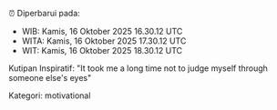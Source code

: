 ⏰ Diperbarui pada:
- WIB: Kamis, 16 Oktober 2025 16.30.12 UTC
- WITA: Kamis, 16 Oktober 2025 17.30.12 UTC
- WIT: Kamis, 16 Oktober 2025 18.30.12 UTC

Kutipan Inspiratif:
"It took me a long time not to judge myself through someone else's eyes"


Kategori: motivational

